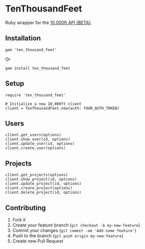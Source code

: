 # TenThousandFeet

Ruby wrapper for the [10,000ft API (BETA)](http://10kft.github.io/api-documentation).

## Installation

    gem 'ten_thousand_feet'

Or

    gem install ten_thousand_feet

## Setup

    require 'ten_thousand_feet'

    # Initialize a new 10,000ft client
    client = TenThousandFeet.new(auth: YOUR_AUTH_TOKEN)

## Users

    client.get_users(options)
    client.show_user(id, options)
    client.update_user(id, options)
    client.create_user(options)

## Projects

    client.get_projects(options)
    client.show_project(id, options)
    client.update_project(id, options)
    client.create_project(options)
    client.delete_project(id, options)

## Contributing

1. Fork it
2. Create your feature branch (`git checkout -b my-new-feature`)
3. Commit your changes (`git commit -am 'Add some feature'`)
4. Push to the branch (`git push origin my-new-feature`)
5. Create new Pull Request
